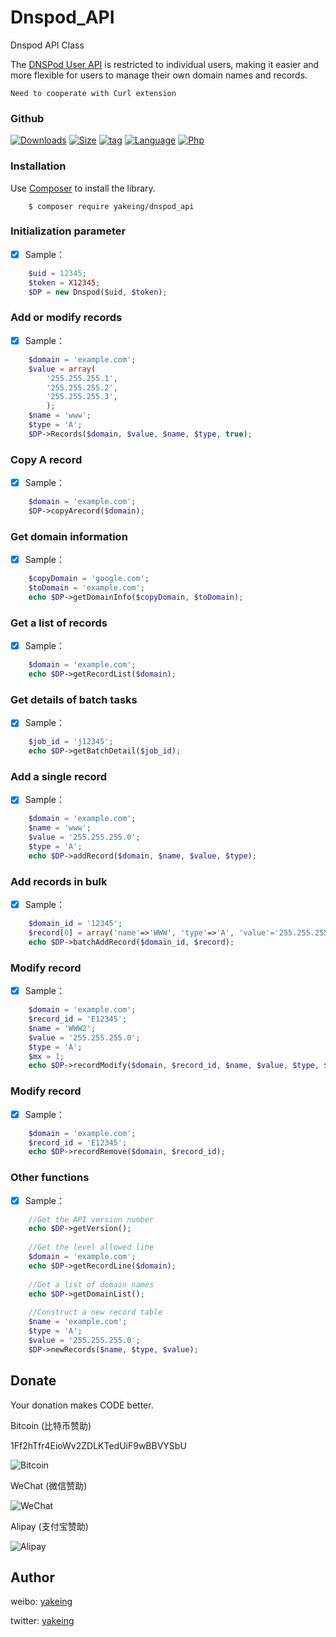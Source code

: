 # Dnspod_API

Dnspod API Class 

The [DNSPod User API](https://www.dnspod.cn/docs/index.html) is restricted to individual users, making it easier and more flexible for users to manage their own domain names and records.

`Need to cooperate with Curl extension`

### Github

[![Downloads](https://img.shields.io/github/downloads/yakeing/Dnspod_API/total.svg)](https://github.com/yakeing/Dnspod_API)
[![Size](https://img.shields.io/github/size/yakeing/Dnspod_API/src/dnspod.php.svg)](https://github.com/yakeing/Dnspod_API/blob/master/src/dnspod.php)
[![tag](https://img.shields.io/github/tag/yakeing/Dnspod_API.svg)](https://github.com/yakeing/Dnspod_API/releases)
[![Language](https://img.shields.io/github/license/yakeing/Dnspod_API.svg)](https://github.com/yakeing/Dnspod_API/blob/master/LICENSE)
[![Php](https://img.shields.io/github/languages/top/yakeing/Dnspod_API.svg)](https://github.com/yakeing/Dnspod_API)

### Installation

Use [Composer](https://getcomposer.org) to install the library.

```
    $ composer require yakeing/dnspod_api
```

### Initialization parameter

- [x] Sample：
```php
    $uid = 12345;
    $token = X12345;
    $DP = new Dnspod($uid, $token);
```

### Add or modify records

- [x] Sample：
```php
    $domain = 'example.com';
    $value = array(
        '255.255.255.1',
        '255.255.255.2',
        '255.255.255.3',
        );
    $name = 'www';
    $type = 'A';
    $DP->Records($domain, $value, $name, $type, true);
```

### Copy A record

- [x] Sample：
```php
    $domain = 'example.com';
    $DP->copyArecord($domain);
```

### Get domain information

- [x] Sample：
```php
    $copyDomain = 'google.com';
    $toDomain = 'example.com';
    echo $DP->getDomainInfo($copyDomain, $toDomain);
```

### Get a list of records

- [x] Sample：
```php
    $domain = 'example.com';
    echo $DP->getRecordList($domain);
```

### Get details of batch tasks

- [x] Sample：
```php
    $job_id = 'j12345';
    echo $DP->getBatchDetail($job_id);
```

### Add a single record 

- [x] Sample：
```php
    $domain = 'example.com';
    $name = 'www';
    $value = '255.255.255.0';
    $type = 'A';
    echo $DP->addRecord($domain, $name, $value, $type);
```

### Add records in bulk

- [x] Sample：
```php
    $domain_id = '12345';
    $record[0] = array('name'=>'WWW', 'type'=>'A', 'value'='255.255.255.0', 'mx'=>1);
    echo $DP->batchAddRecord($domain_id, $record);
```

### Modify record

- [x] Sample：
```php
    $domain = 'example.com';
    $record_id = 'E12345';
    $name = 'WWW2';
    $value = '255.255.255.0';
    $type = 'A';
    $mx = 1;
    echo $DP->recordModify($domain, $record_id, $name, $value, $type, $mx);
```

### Modify record

- [x] Sample：
```php
    $domain = 'example.com';
    $record_id = 'E12345';
    echo $DP->recordRemove($domain, $record_id);
```


### Other functions

- [x] Sample：
```php
    //Get the API version number
    echo $DP->getVersion();
    
    //Get the level allowed line
    $domain = 'example.com';
    echo $DP->getRecordLine($domain);
    
    //Get a list of domain names
    echo $DP->getDomainList();
    
    //Construct a new record table
    $name = 'example.com';
    $type = 'A';
    $value = '255.255.255.0';
    $DP->newRecords($name, $type, $value);
```

Donate
---
Your donation makes CODE better.

 Bitcoin (比特币赞助)

 1Ff2hTfr4EioWv2ZDLKTedUiF9wBBVYSbU

 ![Bitcoin](https://raw.githubusercontent.com/yakeing/Content/master/Donate/Bitcoin.png)

 WeChat (微信赞助)

 ![WeChat](https://raw.githubusercontent.com/yakeing/Content/master/Donate/WeChat.png)

 Alipay (支付宝赞助)

 ![Alipay](https://raw.githubusercontent.com/yakeing/Content/master/Donate/Alipay.png)

Author
---

weibo: [yakeing](https://weibo.com/yakeing)

twitter: [yakeing](https://twitter.com/yakeing)
